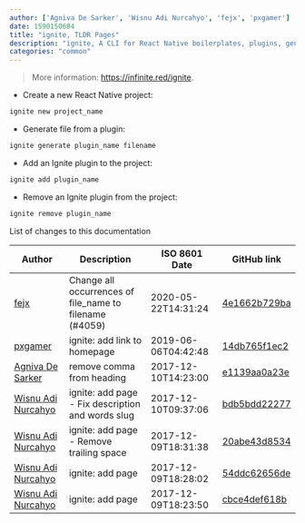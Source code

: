 ```yaml
---
author: ['Agniva De Sarker', 'Wisnu Adi Nurcahyo', 'fejx', 'pxgamer']
date: 1590150684
title: "ignite, TLDR Pages"
description: "ignite, A CLI for React Native boilerplates, plugins, generators, and more."
categories: "common"
---
```

> More information: <https://infinite.red/ignite>.

- Create a new React Native project:

```bash
ignite new project_name
```

- Generate file from a plugin:

```bash
ignite generate plugin_name filename
```

- Add an Ignite plugin to the project:

```bash
ignite add plugin_name
```

- Remove an Ignite plugin from the project:

```bash
ignite remove plugin_name
```
List of changes to this documentation


Author | Description | ISO 8601 Date | GitHub link
------|-----|-----|-----
[fejx](mailto:florian.jhn@gmail.com) | Change all occurrences of file_name to filename (#4059) | 2020-05-22T14:31:24 | [4e1662b729ba](https://github.com/tldr-pages/tldr/commit/4e1662b729ba2bc23f7c12f606d41a86a613f8ea)
[pxgamer](mailto:owzie123@gmail.com) | ignite: add link to homepage | 2019-06-06T04:42:48 | [14db765f1ec2](https://github.com/tldr-pages/tldr/commit/14db765f1ec2938c42d6d46282096189b286cd0a)
[Agniva De Sarker](mailto:agnivade@yahoo.co.in) | remove comma from heading | 2017-12-10T14:23:00 | [e1139aa0a23e](https://github.com/tldr-pages/tldr/commit/e1139aa0a23e753c456c24b8a5d115d5640ef8f1)
[Wisnu Adi Nurcahyo](mailto:nurcahyo@protonmail.com) | ignite: add page - Fix description and words slug | 2017-12-10T09:37:06 | [bdb5bdd22277](https://github.com/tldr-pages/tldr/commit/bdb5bdd22277897db1fc6d0efab87a80df017dbe)
[Wisnu Adi Nurcahyo](mailto:nurcahyo@protonmail.com) | ignite: add page - Remove trailing space | 2017-12-09T18:31:38 | [20abe43d8534](https://github.com/tldr-pages/tldr/commit/20abe43d8534e8ee7483127f1e01930e68e7ae06)
[Wisnu Adi Nurcahyo](mailto:nurcahyo@protonmail.com) | ignite: add page | 2017-12-09T18:28:02 | [54ddc62656de](https://github.com/tldr-pages/tldr/commit/54ddc62656de00c272d658aa0b196f860eb39f3f)
[Wisnu Adi Nurcahyo](mailto:nurcahyo@protonmail.com) | ignite: add page | 2017-12-09T18:23:50 | [cbce4def618b](https://github.com/tldr-pages/tldr/commit/cbce4def618b2f5285c4f2c22cef569f38395379)

